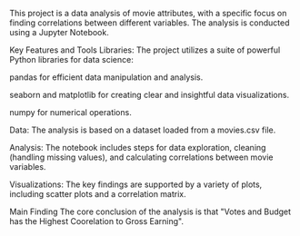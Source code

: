 This project is a data analysis of movie attributes, with a specific focus on finding correlations between different variables. The analysis is conducted using a Jupyter Notebook.

Key Features and Tools
Libraries: The project utilizes a suite of powerful Python libraries for data science:

pandas for efficient data manipulation and analysis.

seaborn and matplotlib for creating clear and insightful data visualizations.

numpy for numerical operations.

Data: The analysis is based on a dataset loaded from a movies.csv file.

Analysis: The notebook includes steps for data exploration, cleaning (handling missing values), and calculating correlations between movie variables.

Visualizations: The key findings are supported by a variety of plots, including scatter plots and a correlation matrix.

Main Finding
The core conclusion of the analysis is that "Votes and Budget has the Highest Coorelation to Gross Earning".
